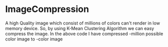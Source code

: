 # ImageCompression
A high Quality image which consist of millions of colors can't render in low memory device. So, by using K-Mean Clustering Algorithm we can easy compress the image.
In the above code I have compressed -million possible color image to -color image
